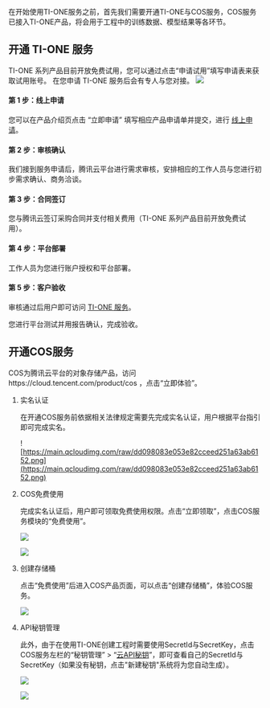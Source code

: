 在开始使用TI-ONE服务之前，首先我们需要开通TI-ONE与COS服务，COS服务已接入TI-ONE产品，将会用于工程中的训练数据、模型结果等各环节。

## 开通 TI-ONE 服务

TI-ONE 系列产品目前开放免费试用，您可以通过点击“申请试用”填写申请表来获取试用账号。
在您申请 TI-ONE 服务后会有专人与您对接。
![](https://main.qcloudimg.com/raw/2f2a5f0f8c53d79ca577cd4fcce7ac83.png)

#### 第 1 步：线上申请

您可以在产品介绍页点击 “立即申请” 填写相应产品申请单并提交，进行 [线上申请](https://cloud.tencent.com/act/apply/TI)。

#### 第 2 步：审核确认

我们接到服务申请后，腾讯云平台进行需求审核，安排相应的工作人员与您进行初步需求确认、商务洽谈。

#### 第 3 步：合同签订

您与腾讯云签订采购合同并支付相关费用（TI-ONE 系列产品目前开放免费试用）。

#### 第 4 步：平台部署

工作人员为您进行账户授权和平台部署。

#### 第 5 步：客户验收

审核通过后用户即可访问 [TI-ONE 服务](https://tio.cloud.tencent.com)。

您进行平台测试并用报告确认，完成验收。

## 开通COS服务

COS为腾讯云平台的对象存储产品，访问https://cloud.tencent.com/product/cos ，点击“立即体验”。

1. 实名认证

   在开通COS服务前依据相关法律规定需要先完成实名认证，用户根据平台指引即可完成实名。

   ![https://main.qcloudimg.com/raw/dd098083e053e82cceed251a63ab6152.png](https://main.qcloudimg.com/raw/dd098083e053e82cceed251a63ab6152.png)

2. COS免费使用

   完成实名认证后，用户即可领取免费使用权限。点击“立即领取”，点击COS服务模块的“免费使用”。

   ![](https://main.qcloudimg.com/raw/3f9e811a4f65bdeb0213a43dd35203ac.png)

   ![](https://main.qcloudimg.com/raw/10a3b89d3396a47962089f22abfc8683.png)

3. 创建存储桶

   点击“免费使用”后进入COS产品页面，可以点击“创建存储桶”，体验COS服务。

   ![](https://main.qcloudimg.com/raw/0eeab4cf3ee230dbd21ffb22efa0e01b.png)

4. API秘钥管理

   此外，由于在使用TI-ONE创建工程时需要使用SecretId与SecretKey，点击COS服务左栏的“秘钥管理” > “[云API秘钥](https://console.cloud.tencent.com/cam/capi)”，即可查看自己的SecretId与SecretKey（如果没有秘钥，点击"新建秘钥"系统将为您自动生成）。

   ![](https://main.qcloudimg.com/raw/473633522d3e53b60b683db1bb18e8eb.png)

   ![](https://main.qcloudimg.com/raw/399240e56f91ef50d92e632fbf728afd.png)

